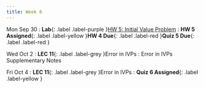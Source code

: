 ```yaml
---
title: Week 6
---
```


Mon Sep 30
: **Lab**{: .label .label-purple }[HW 5: Initial Value Problem](https://classroom.github.com/a/svNB-jyK)
: **HW 5 Assigned**{: .label .label-yellow }**HW 4 Due**{: .label .label-red }**Quiz 5 Due**{: .label .label-red }

Wed Oct 2
: **LEC 11**{: .label .label-grey }Error in IVPs
    : Error in IVPs Supplementary Notes

Fri Oct 4
: **LEC 11**{: .label .label-grey }Error in IVPs
: **Quiz 6 Assigned**{: .label .label-yellow }
